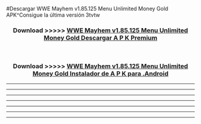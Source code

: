#Descargar WWE Mayhem v1.85.125 Menu Unlimited Money Gold  APK^Consigue la última versión 3tvtw



<div align="center">
<h3>Download >>>>> <a href="https://es-sites.web.app/?es= WWE Mayhem v1.85.125 Menu Unlimited Money Gold ">WWE Mayhem v1.85.125 Menu Unlimited Money Gold  Descargar A P K Premium</a></h3><br>

<h3>Download >>>>> <a href="https://es-sites.web.app/?es= WWE Mayhem v1.85.125 Menu Unlimited Money Gold ">WWE Mayhem v1.85.125 Menu Unlimited Money Gold  Instalador de A P K para .Android</a></h3>
</div>


----------------------------------------------------------

----------------------------------------------------------

----------------------------------------------------------

----------------------------------------------------------

----------------------------------------------------------

----------------------------------------------------------

----------------------------------------------------------


